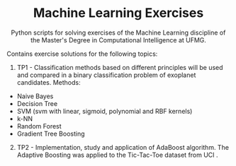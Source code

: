 <h1 align="center">
     Machine Learning Exercises</a>
</h1>
<p align="center"> Python scripts for solving exercises of the Machine Learning discipline of the Master's Degree in Computational Intelligence at UFMG. </p>

Contains exercise solutions for the following topics: 

1. TP1 - Classification methods based on different principles will be used and compared in a binary classification problem of exoplanet candidates. 
Methods: 
  - Naive Bayes
  - Decision Tree 
  - SVM (svm with linear, sigmoid, polynomial and RBF kernels)
  - k-NN
  - Random Forest
  - Gradient Tree Boosting

2. TP2 - Implementation, study and application of AdaBoost algorithm. The Adaptive Boosting was applied to the Tic-Tac-Toe dataset from UCI .
